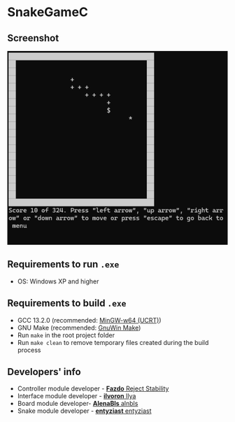 # SnakeGameC
## Screenshot
![Screenshot from the game](snake.png)
## Requirements to run `.exe`
 - OS: Windows XP and higher
## Requirements to build `.exe`
 - GCC 13.2.0 (recommended: [MinGW-w64 (UCRT)](https://winlibs.com/))
 - GNU Make (recommended: [GnuWin Make](https://gnuwin32.sourceforge.net/packages/make.htm))
 - Run `make` in the root project folder
 - Run `make clean` to remove temporary files created during the build process
## Developers' info
- Controller module developer - [**Fazdo**  Reject Stability](https://github.com/Fazdo)
- Interface module developer - [**ilvoron**  Ilya](https://github.com/ilvoron)
- Board module developer- [**AlenaBls**  alnbls](https://github.com/AlenaBls)
- Snake module developer - [**entyziast**  entyziast](https://github.com/entyziast)

